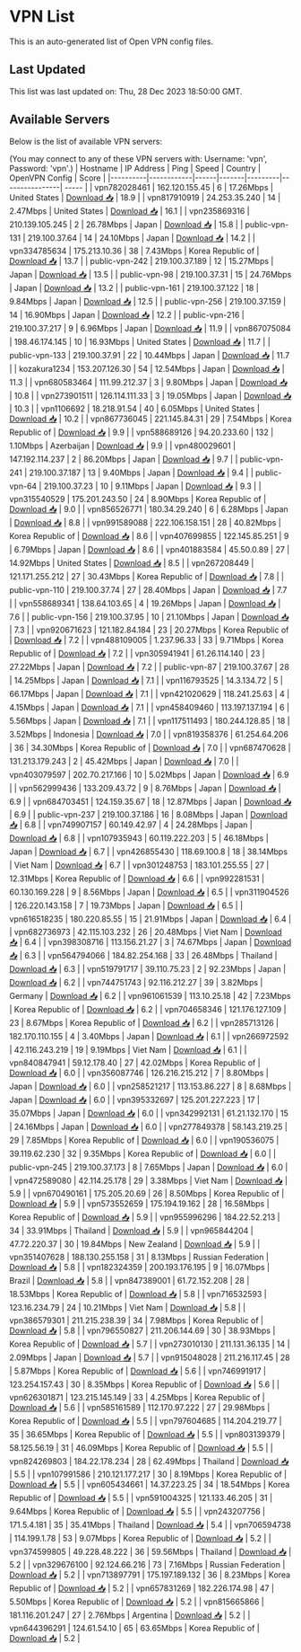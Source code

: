 # VPN List

This is an auto-generated list of Open VPN config files.

## Last Updated

This list was last updated on: Thu, 28 Dec 2023 18:50:00 GMT.

## Available Servers

Below is the list of available VPN servers:

(You may connect to any of these VPN servers with: Username: 'vpn', Password: 'vpn'.)
| Hostname | IP Address | Ping | Speed | Country | OpenVPN Config | Score |
|----------|------------|------|-------|---------|----------------| ----- |
| vpn782028461 | 162.120.155.45 | 6 | 17.26Mbps | United States | [Download 📥](./configs/server_0_US.ovpn) | 18.9 |
| vpn817910919 | 24.253.35.240 | 14 | 2.47Mbps | United States | [Download 📥](./configs/server_1_US.ovpn) | 16.1 |
| vpn235869316 | 210.139.105.245 | 2 | 26.78Mbps | Japan | [Download 📥](./configs/server_2_JP.ovpn) | 15.8 |
| public-vpn-131 | 219.100.37.64 | 14 | 24.10Mbps | Japan | [Download 📥](./configs/server_3_JP.ovpn) | 14.2 |
| vpn334785634 | 175.213.10.36 | 38 | 7.43Mbps | Korea Republic of | [Download 📥](./configs/server_4_KR.ovpn) | 13.7 |
| public-vpn-242 | 219.100.37.189 | 12 | 15.27Mbps | Japan | [Download 📥](./configs/server_5_JP.ovpn) | 13.5 |
| public-vpn-98 | 219.100.37.31 | 15 | 24.76Mbps | Japan | [Download 📥](./configs/server_6_JP.ovpn) | 13.2 |
| public-vpn-161 | 219.100.37.122 | 18 | 9.84Mbps | Japan | [Download 📥](./configs/server_7_JP.ovpn) | 12.5 |
| public-vpn-256 | 219.100.37.159 | 14 | 16.90Mbps | Japan | [Download 📥](./configs/server_8_JP.ovpn) | 12.2 |
| public-vpn-216 | 219.100.37.217 | 9 | 6.96Mbps | Japan | [Download 📥](./configs/server_9_JP.ovpn) | 11.9 |
| vpn867075084 | 198.46.174.145 | 10 | 16.93Mbps | United States | [Download 📥](./configs/server_10_US.ovpn) | 11.7 |
| public-vpn-133 | 219.100.37.91 | 22 | 10.44Mbps | Japan | [Download 📥](./configs/server_11_JP.ovpn) | 11.7 |
| kozakura1234 | 153.207.126.30 | 54 | 12.54Mbps | Japan | [Download 📥](./configs/server_12_JP.ovpn) | 11.3 |
| vpn680583464 | 111.99.212.37 | 3 | 9.80Mbps | Japan | [Download 📥](./configs/server_13_JP.ovpn) | 10.8 |
| vpn273901511 | 126.114.111.33 | 3 | 19.05Mbps | Japan | [Download 📥](./configs/server_14_JP.ovpn) | 10.3 |
| vpn1106692 | 18.218.91.54 | 40 | 6.05Mbps | United States | [Download 📥](./configs/server_15_US.ovpn) | 10.2 |
| vpn867736045 | 221.145.84.31 | 29 | 7.54Mbps | Korea Republic of | [Download 📥](./configs/server_16_KR.ovpn) | 9.9 |
| vpn588689126 | 94.20.233.60 | 132 | 1.10Mbps | Azerbaijan | [Download 📥](./configs/server_17_AZ.ovpn) | 9.9 |
| vpn480029601 | 147.192.114.237 | 2 | 86.20Mbps | Japan | [Download 📥](./configs/server_18_JP.ovpn) | 9.7 |
| public-vpn-241 | 219.100.37.187 | 13 | 9.40Mbps | Japan | [Download 📥](./configs/server_19_JP.ovpn) | 9.4 |
| public-vpn-64 | 219.100.37.23 | 10 | 9.11Mbps | Japan | [Download 📥](./configs/server_20_JP.ovpn) | 9.3 |
| vpn315540529 | 175.201.243.50 | 24 | 8.90Mbps | Korea Republic of | [Download 📥](./configs/server_21_KR.ovpn) | 9.0 |
| vpn856526771 | 180.34.29.240 | 6 | 6.28Mbps | Japan | [Download 📥](./configs/server_22_JP.ovpn) | 8.8 |
| vpn991589088 | 222.106.158.151 | 28 | 40.82Mbps | Korea Republic of | [Download 📥](./configs/server_23_KR.ovpn) | 8.6 |
| vpn407699855 | 122.145.85.251 | 9 | 6.79Mbps | Japan | [Download 📥](./configs/server_24_JP.ovpn) | 8.6 |
| vpn401883584 | 45.50.0.89 | 27 | 14.92Mbps | United States | [Download 📥](./configs/server_25_US.ovpn) | 8.5 |
| vpn267208449 | 121.171.255.212 | 27 | 30.43Mbps | Korea Republic of | [Download 📥](./configs/server_26_KR.ovpn) | 7.8 |
| public-vpn-110 | 219.100.37.74 | 27 | 28.40Mbps | Japan | [Download 📥](./configs/server_27_JP.ovpn) | 7.7 |
| vpn558689341 | 138.64.103.65 | 4 | 19.26Mbps | Japan | [Download 📥](./configs/server_28_JP.ovpn) | 7.6 |
| public-vpn-156 | 219.100.37.95 | 10 | 21.10Mbps | Japan | [Download 📥](./configs/server_29_JP.ovpn) | 7.3 |
| vpn920671623 | 121.182.84.184 | 23 | 20.27Mbps | Korea Republic of | [Download 📥](./configs/server_30_KR.ovpn) | 7.2 |
| vpn488109005 | 1.237.96.33 | 33 | 9.71Mbps | Korea Republic of | [Download 📥](./configs/server_31_KR.ovpn) | 7.2 |
| vpn305941941 | 61.26.114.140 | 23 | 27.22Mbps | Japan | [Download 📥](./configs/server_32_JP.ovpn) | 7.2 |
| public-vpn-87 | 219.100.37.67 | 28 | 14.25Mbps | Japan | [Download 📥](./configs/server_33_JP.ovpn) | 7.1 |
| vpn116793525 | 14.3.134.72 | 5 | 66.17Mbps | Japan | [Download 📥](./configs/server_34_JP.ovpn) | 7.1 |
| vpn421020629 | 118.241.25.63 | 4 | 4.15Mbps | Japan | [Download 📥](./configs/server_35_JP.ovpn) | 7.1 |
| vpn458409460 | 113.197.137.194 | 6 | 5.56Mbps | Japan | [Download 📥](./configs/server_36_JP.ovpn) | 7.1 |
| vpn117511493 | 180.244.128.85 | 18 | 3.52Mbps | Indonesia | [Download 📥](./configs/server_37_ID.ovpn) | 7.0 |
| vpn819358376 | 61.254.64.206 | 36 | 34.30Mbps | Korea Republic of | [Download 📥](./configs/server_38_KR.ovpn) | 7.0 |
| vpn687470628 | 131.213.179.243 | 2 | 45.42Mbps | Japan | [Download 📥](./configs/server_39_JP.ovpn) | 7.0 |
| vpn403079597 | 202.70.217.166 | 10 | 5.02Mbps | Japan | [Download 📥](./configs/server_40_JP.ovpn) | 6.9 |
| vpn562999436 | 133.209.43.72 | 9 | 8.76Mbps | Japan | [Download 📥](./configs/server_41_JP.ovpn) | 6.9 |
| vpn684703451 | 124.159.35.67 | 18 | 12.87Mbps | Japan | [Download 📥](./configs/server_42_JP.ovpn) | 6.9 |
| public-vpn-237 | 219.100.37.186 | 16 | 8.08Mbps | Japan | [Download 📥](./configs/server_43_JP.ovpn) | 6.8 |
| vpn749907157 | 60.149.42.97 | 4 | 24.28Mbps | Japan | [Download 📥](./configs/server_44_JP.ovpn) | 6.8 |
| vpn107935943 | 60.119.222.203 | 5 | 46.18Mbps | Japan | [Download 📥](./configs/server_45_JP.ovpn) | 6.7 |
| vpn426855430 | 118.69.100.8 | 18 | 38.14Mbps | Viet Nam | [Download 📥](./configs/server_46_VN.ovpn) | 6.7 |
| vpn301248753 | 183.101.255.55 | 27 | 12.31Mbps | Korea Republic of | [Download 📥](./configs/server_47_KR.ovpn) | 6.6 |
| vpn992281531 | 60.130.169.228 | 9 | 8.56Mbps | Japan | [Download 📥](./configs/server_48_JP.ovpn) | 6.5 |
| vpn311904526 | 126.220.143.158 | 7 | 19.73Mbps | Japan | [Download 📥](./configs/server_49_JP.ovpn) | 6.5 |
| vpn616518235 | 180.220.85.55 | 15 | 21.91Mbps | Japan | [Download 📥](./configs/server_50_JP.ovpn) | 6.4 |
| vpn682736973 | 42.115.103.232 | 26 | 20.48Mbps | Viet Nam | [Download 📥](./configs/server_51_VN.ovpn) | 6.4 |
| vpn398308716 | 113.156.21.27 | 3 | 74.67Mbps | Japan | [Download 📥](./configs/server_52_JP.ovpn) | 6.3 |
| vpn564794066 | 184.82.254.168 | 33 | 26.48Mbps | Thailand | [Download 📥](./configs/server_53_TH.ovpn) | 6.3 |
| vpn519791717 | 39.110.75.23 | 2 | 92.23Mbps | Japan | [Download 📥](./configs/server_54_JP.ovpn) | 6.2 |
| vpn744751743 | 92.116.212.27 | 39 | 3.82Mbps | Germany | [Download 📥](./configs/server_55_DE.ovpn) | 6.2 |
| vpn961061539 | 113.10.25.18 | 42 | 7.23Mbps | Korea Republic of | [Download 📥](./configs/server_56_KR.ovpn) | 6.2 |
| vpn704658346 | 121.176.127.109 | 23 | 8.67Mbps | Korea Republic of | [Download 📥](./configs/server_57_KR.ovpn) | 6.2 |
| vpn285713126 | 182.170.110.155 | 4 | 3.40Mbps | Japan | [Download 📥](./configs/server_58_JP.ovpn) | 6.1 |
| vpn266972592 | 42.116.243.219 | 19 | 9.19Mbps | Viet Nam | [Download 📥](./configs/server_59_VN.ovpn) | 6.1 |
| vpn840847941 | 59.12.178.40 | 27 | 42.02Mbps | Korea Republic of | [Download 📥](./configs/server_60_KR.ovpn) | 6.0 |
| vpn356087746 | 126.216.215.212 | 7 | 8.80Mbps | Japan | [Download 📥](./configs/server_61_JP.ovpn) | 6.0 |
| vpn258521217 | 113.153.86.227 | 8 | 8.68Mbps | Japan | [Download 📥](./configs/server_62_JP.ovpn) | 6.0 |
| vpn395332697 | 125.201.227.223 | 17 | 35.07Mbps | Japan | [Download 📥](./configs/server_63_JP.ovpn) | 6.0 |
| vpn342992131 | 61.21.132.170 | 15 | 24.16Mbps | Japan | [Download 📥](./configs/server_64_JP.ovpn) | 6.0 |
| vpn277849378 | 58.143.219.25 | 29 | 7.85Mbps | Korea Republic of | [Download 📥](./configs/server_65_KR.ovpn) | 6.0 |
| vpn190536075 | 39.119.62.230 | 32 | 9.35Mbps | Korea Republic of | [Download 📥](./configs/server_66_KR.ovpn) | 6.0 |
| public-vpn-245 | 219.100.37.173 | 8 | 7.65Mbps | Japan | [Download 📥](./configs/server_67_JP.ovpn) | 6.0 |
| vpn472589080 | 42.114.25.178 | 29 | 3.38Mbps | Viet Nam | [Download 📥](./configs/server_68_VN.ovpn) | 5.9 |
| vpn670490161 | 175.205.20.69 | 26 | 8.50Mbps | Korea Republic of | [Download 📥](./configs/server_69_KR.ovpn) | 5.9 |
| vpn573552659 | 175.194.19.162 | 28 | 16.58Mbps | Korea Republic of | [Download 📥](./configs/server_70_KR.ovpn) | 5.9 |
| vpn955996296 | 184.22.52.213 | 34 | 33.91Mbps | Thailand | [Download 📥](./configs/server_71_TH.ovpn) | 5.9 |
| vpn965844204 | 47.72.220.37 | 30 | 19.84Mbps | New Zealand | [Download 📥](./configs/server_72_NZ.ovpn) | 5.9 |
| vpn351407628 | 188.130.255.158 | 31 | 8.13Mbps | Russian Federation | [Download 📥](./configs/server_73_RU.ovpn) | 5.8 |
| vpn182324359 | 200.193.176.195 | 9 | 16.07Mbps | Brazil | [Download 📥](./configs/server_74_BR.ovpn) | 5.8 |
| vpn847389001 | 61.72.152.208 | 28 | 18.53Mbps | Korea Republic of | [Download 📥](./configs/server_75_KR.ovpn) | 5.8 |
| vpn716532593 | 123.16.234.79 | 24 | 10.21Mbps | Viet Nam | [Download 📥](./configs/server_76_VN.ovpn) | 5.8 |
| vpn386579301 | 211.215.238.39 | 34 | 7.98Mbps | Korea Republic of | [Download 📥](./configs/server_77_KR.ovpn) | 5.8 |
| vpn796550827 | 211.206.144.69 | 30 | 38.93Mbps | Korea Republic of | [Download 📥](./configs/server_78_KR.ovpn) | 5.7 |
| vpn273010130 | 211.131.36.135 | 14 | 2.09Mbps | Japan | [Download 📥](./configs/server_79_JP.ovpn) | 5.7 |
| vpn915048028 | 211.216.117.45 | 28 | 5.87Mbps | Korea Republic of | [Download 📥](./configs/server_80_KR.ovpn) | 5.6 |
| vpn746991917 | 123.254.157.43 | 30 | 8.35Mbps | Korea Republic of | [Download 📥](./configs/server_81_KR.ovpn) | 5.6 |
| vpn626301871 | 123.215.145.149 | 33 | 4.25Mbps | Korea Republic of | [Download 📥](./configs/server_82_KR.ovpn) | 5.6 |
| vpn585161589 | 112.170.97.222 | 27 | 29.98Mbps | Korea Republic of | [Download 📥](./configs/server_83_KR.ovpn) | 5.5 |
| vpn797604685 | 114.204.219.77 | 35 | 36.65Mbps | Korea Republic of | [Download 📥](./configs/server_84_KR.ovpn) | 5.5 |
| vpn803139379 | 58.125.56.19 | 31 | 46.09Mbps | Korea Republic of | [Download 📥](./configs/server_85_KR.ovpn) | 5.5 |
| vpn824269803 | 184.22.178.234 | 28 | 62.49Mbps | Thailand | [Download 📥](./configs/server_86_TH.ovpn) | 5.5 |
| vpn107991586 | 210.121.177.217 | 30 | 8.19Mbps | Korea Republic of | [Download 📥](./configs/server_87_KR.ovpn) | 5.5 |
| vpn605434661 | 14.37.223.25 | 34 | 18.54Mbps | Korea Republic of | [Download 📥](./configs/server_88_KR.ovpn) | 5.5 |
| vpn591004325 | 121.133.46.205 | 31 | 9.64Mbps | Korea Republic of | [Download 📥](./configs/server_89_KR.ovpn) | 5.5 |
| vpn243207756 | 171.5.4.181 | 35 | 35.41Mbps | Thailand | [Download 📥](./configs/server_90_TH.ovpn) | 5.4 |
| vpn706594738 | 114.199.1.78 | 53 | 9.07Mbps | Korea Republic of | [Download 📥](./configs/server_91_KR.ovpn) | 5.2 |
| vpn374599805 | 49.228.48.222 | 36 | 59.56Mbps | Thailand | [Download 📥](./configs/server_92_TH.ovpn) | 5.2 |
| vpn329676100 | 92.124.66.216 | 73 | 7.16Mbps | Russian Federation | [Download 📥](./configs/server_93_RU.ovpn) | 5.2 |
| vpn713897791 | 175.197.189.132 | 36 | 8.23Mbps | Korea Republic of | [Download 📥](./configs/server_94_KR.ovpn) | 5.2 |
| vpn657831269 | 182.226.174.98 | 47 | 5.50Mbps | Korea Republic of | [Download 📥](./configs/server_95_KR.ovpn) | 5.2 |
| vpn815665866 | 181.116.201.247 | 27 | 2.76Mbps | Argentina | [Download 📥](./configs/server_96_AR.ovpn) | 5.2 |
| vpn644396291 | 124.61.54.10 | 65 | 63.65Mbps | Korea Republic of | [Download 📥](./configs/server_97_KR.ovpn) | 5.2 |

